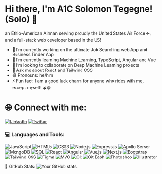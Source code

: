 # Hi there, I'm A1C Solomon Tegegne! (Solo) 👋

an Ethio-American Airman serving proudly the United States Air Force ✈️, and a full-stack web developer based in the US!

- 🔭 I’m currently working on the ultimate Job Searching web App and Business Tinder App
- 🌱 I’m currently learning Machine Learning, TypeScript, Angular and Vue
- 👯 I’m looking to collaborate on Deep Machine Learning projects
- 💬 Ask me about React and Tailwind CSS
- 😄 Pronouns: he/him
- ⚡ Fun fact: I am a good luck charm for anyone who rides with me, except myself! 🍀😂

# 🌐 Connect with me:

[![LinkedIn](https://img.shields.io/badge/LinkedIn-0077B5?style=for-the-badge&logo=linkedin&logoColor=white)](https://www.linkedin.com/in/solomon-tegegne-7b347027a/)
[![Twitter](https://img.shields.io/badge/Twitter-1DA1F2?style=for-the-badge&logo=twitter&logoColor=white)](https://twitter.com/blk_wyt)

### 💻 Languages and Tools:

![JavaScript](https://img.shields.io/badge/-JavaScript-F7DF1E?style=for-the-badge&logo=javascript&logoColor=black)
![HTML5](https://img.shields.io/badge/-HTML5-E34F26?style=for-the-badge&logo=html5&logoColor=white)
![CSS3](https://img.shields.io/badge/-CSS3-1572B6?style=for-the-badge&logo=css3&logoColor=white)
![Node.js](https://img.shields.io/badge/-Node.js-339933?style=for-the-badge&logo=node.js&logoColor=white)
![Express.js](https://img.shields.io/badge/-Express.js-000000?style=for-the-badge&logo=express&logoColor=white)
![Apollo Server](https://img.shields.io/badge/-Apollo_Server-311C87?style=for-the-badge&logo=apollo-graphql&logoColor=white)
![MongoDB](https://img.shields.io/badge/-MongoDB-47A248?style=for-the-badge&logo=mongodb&logoColor=white)
![SQL](https://img.shields.io/badge/-SQL-003B57?style=for-the-badge&logo=sql&logoColor=white)
![React](https://img.shields.io/badge/-React-61DAFB?style=for-the-badge&logo=react&logoColor=black)
![Angular](https://img.shields.io/badge/-Angular-DD0031?style=for-the-badge&logo=angular&logoColor=white)
![Vue.js](https://img.shields.io/badge/-Vue.js-4FC08D?style=for-the-badge&logo=vue.js&logoColor=white)
![Next.js](https://img.shields.io/badge/-Next.js-000000?style=for-the-badge&logo=next.js&logoColor=white)
![Bootstrap](https://img.shields.io/badge/-Bootstrap-563D7C?style=for-the-badge&logo=bootstrap&logoColor=white)
![Tailwind CSS](https://img.shields.io/badge/-Tailwind_CSS-38B2AC?style=for-the-badge&logo=tailwind-css&logoColor=white)
![Figma](https://img.shields.io/badge/-Figma-F24E1E?style=for-the-badge&logo=figma&logoColor=white)
![MVC](https://img.shields.io/badge/-MVC-666666?style=for-the-badge&logo=.net&logoColor=white)
![Git](https://img.shields.io/badge/-Git-F05032?style=for-the-badge&logo=git&logoColor=white)
![Git Bash](https://img.shields.io/badge/-Git_Bash-4E4E4E?style=for-the-badge&logo=gnu-bash&logoColor=white)
![Photoshop](https://img.shields.io/badge/-Photoshop-31A8FF?style=for-the-badge&logo=adobe-photoshop&logoColor=white)
![Illustrator](https://img.shields.io/badge/-Illustrator-FF9A00?style=for-the-badge&logo=adobe-illustrator&logoColor=white)

🚀 GitHub Stats:
![Your GitHub stats](https://github-readme-stats.vercel.app/api?username=solowon27&show_icons=true&theme=dark&hide=none)
